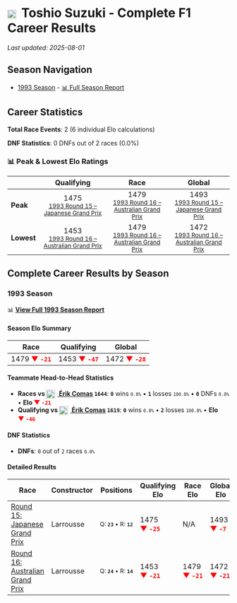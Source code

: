 # <img src="https://upload.wikimedia.org/wikipedia/commons/9/9e/Flag_of_Japan.svg" alt="Japan" width="20" height="auto" style="vertical-align: middle; margin-right: 5px;" onerror="this.outerHTML='🇯🇵'; this.style.marginRight='5px';"/> Toshio Suzuki - Complete F1 Career Results

*Last updated: 2025-08-01*

## Season Navigation

- [1993 Season](#1993-season) - [📊 Full Season Report](../seasons/1993-season-report)

## Career Statistics

**Total Race Events**: 2 (6 individual Elo calculations)

**DNF Statistics**: 0 DNFs out of 2 races (0.0%)

### 📊 Peak & Lowest Elo Ratings

| &nbsp; | Qualifying | Race | Global |
|-------|------------|------|--------|
| **Peak** | <center> 1475 <br/><small> [1993 Round 15 – Japanese Grand Prix](../seasons/1993-season-report#round-15-japanese-grand-prix) </small></center> | <center> 1479 <br/><small> [1993 Round 16 – Australian Grand Prix](../seasons/1993-season-report#round-16-australian-grand-prix) </small></center> | <center> 1493  <br/><small> [1993 Round 15 – Japanese Grand Prix](../seasons/1993-season-report#round-15-japanese-grand-prix) </small></center> |
| **Lowest** | <center> 1453 <br/><small> [1993 Round 16 – Australian Grand Prix](../seasons/1993-season-report#round-16-australian-grand-prix) </small></center> | <center> 1479 <br/><small> [1993 Round 16 – Australian Grand Prix](../seasons/1993-season-report#round-16-australian-grand-prix) </small></center> | <center> 1472 <br/><small> [1993 Round 16 – Australian Grand Prix](../seasons/1993-season-report#round-16-australian-grand-prix) </small></center> |


## Complete Career Results by Season

### 1993 Season

📊 **[View Full 1993 Season Report](../seasons/1993-season-report)**

#### Season Elo Summary

| Race | Qualifying | Global |
|------|------------|--------|
| 1479 **<span style="color: red;">▼&nbsp;`-21`</span>** | 1453 **<span style="color: red;">▼&nbsp;`-47`</span>** | 1472 **<span style="color: red;">▼&nbsp;`-28`</span>** |

#### Teammate Head-to-Head Statistics

- **Races vs [<img src="https://upload.wikimedia.org/wikipedia/commons/c/c3/Flag_of_France.svg" alt="France" width="20" height="auto" style="vertical-align: middle; margin-right: 5px;" onerror="this.outerHTML='🇫🇷'; this.style.marginRight='5px';"/> Érik Comas](rik-comas) `1644`**: **`0`** wins <small>`0.0%`</small> • **`1`** losses <small>`100.0%`</small> • **`0`** DNFs <small>`0.0%`</small> • **Elo <span style="color: red;">▼&nbsp;`-21`</span>**
- **Qualifying vs [<img src="https://upload.wikimedia.org/wikipedia/commons/c/c3/Flag_of_France.svg" alt="France" width="20" height="auto" style="vertical-align: middle; margin-right: 5px;" onerror="this.outerHTML='🇫🇷'; this.style.marginRight='5px';"/> Érik Comas](rik-comas) `1619`**: **`0`** wins <small>`0.0%`</small> • **`2`** losses <small>`100.0%`</small> • **Elo <span style="color: red;">▼&nbsp;`-46`</span>**

#### DNF Statistics

- **DNFs**: `0` out of `2` races <small>`0.0%`</small>

#### Detailed Results

| Race | Constructor | Positions | Qualifying Elo | Race Elo | Global Elo | Teammate |
|------|-------------|-----------|----------------|----------|------------|----------|
| [Round 15: Japanese Grand Prix](../seasons/1993-season-report#round-15-japanese-grand-prix) | Larrousse | <small>Q:&nbsp;**`23`**&nbsp;•&nbsp;R:&nbsp;**`12`**</small> | 1475 **<span style="color: red;">▼&nbsp;`-25`</span>** | N/A | 1493 **<span style="color: red;">▼&nbsp;`-7`</span>** | [<img src="https://upload.wikimedia.org/wikipedia/commons/c/c3/Flag_of_France.svg" alt="France" width="20" height="auto" style="vertical-align: middle; margin-right: 5px;" onerror="this.outerHTML='🇫🇷'; this.style.marginRight='5px';"/> Érik Comas](rik-comas)<br/><small>Q:&nbsp;**`21`**&nbsp;•&nbsp;R:&nbsp;**`DNF`**</small> |
| [Round 16: Australian Grand Prix](../seasons/1993-season-report#round-16-australian-grand-prix) | Larrousse | <small>Q:&nbsp;**`24`**&nbsp;•&nbsp;R:&nbsp;**`14`**</small> | 1453 **<span style="color: red;">▼&nbsp;`-21`</span>** | 1479 **<span style="color: red;">▼&nbsp;`-21`</span>** | 1472 **<span style="color: red;">▼&nbsp;`-21`</span>** | [<img src="https://upload.wikimedia.org/wikipedia/commons/c/c3/Flag_of_France.svg" alt="France" width="20" height="auto" style="vertical-align: middle; margin-right: 5px;" onerror="this.outerHTML='🇫🇷'; this.style.marginRight='5px';"/> Érik Comas](rik-comas)<br/><small>Q:&nbsp;**`21`**&nbsp;•&nbsp;R:&nbsp;**`12`**</small> |

